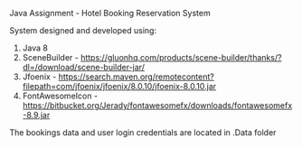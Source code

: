 Java Assignment - Hotel Booking Reservation System

System designed and developed using:
1. Java 8 
2. SceneBuilder - https://gluonhq.com/products/scene-builder/thanks/?dl=/download/scene-builder-jar/
3. Jfoenix - https://search.maven.org/remotecontent?filepath=com/jfoenix/jfoenix/8.0.10/jfoenix-8.0.10.jar
4. FontAwesomeIcon - https://bitbucket.org/Jerady/fontawesomefx/downloads/fontawesomefx-8.9.jar

The bookings data and user login credentials are located in .Data folder
